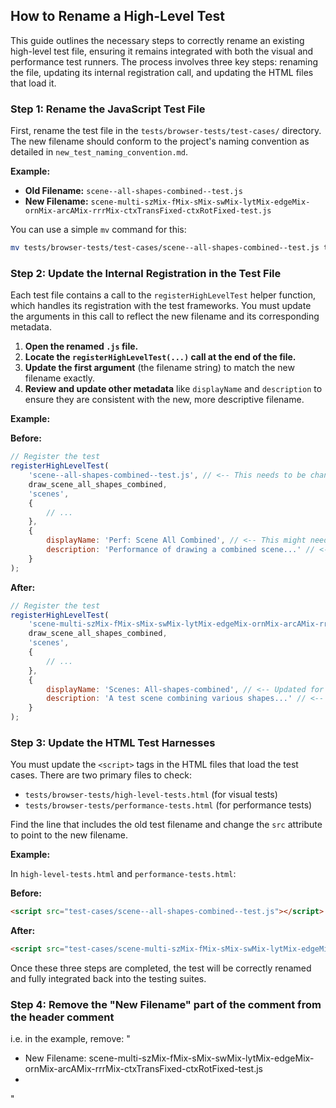 ## How to Rename a High-Level Test

This guide outlines the necessary steps to correctly rename an existing high-level test file, ensuring it remains integrated with both the visual and performance test runners. The process involves three key steps: renaming the file, updating its internal registration call, and updating the HTML files that load it.

### Step 1: Rename the JavaScript Test File

First, rename the test file in the `tests/browser-tests/test-cases/` directory. The new filename should conform to the project's naming convention as detailed in `new_test_naming_convention.md`.

**Example:**

*   **Old Filename:** `scene--all-shapes-combined--test.js`
*   **New Filename:** `scene-multi-szMix-fMix-sMix-swMix-lytMix-edgeMix-ornMix-arcAMix-rrrMix-ctxTransFixed-ctxRotFixed-test.js`

You can use a simple `mv` command for this:
```bash
mv tests/browser-tests/test-cases/scene--all-shapes-combined--test.js tests/browser-tests/test-cases/scene-multi-szMix-fMix-sMix-swMix-lytMix-edgeMix-ornMix-arcAMix-rrrMix-ctxTransFixed-ctxRotFixed-test.js
```

### Step 2: Update the Internal Registration in the Test File

Each test file contains a call to the `registerHighLevelTest` helper function, which handles its registration with the test frameworks. You must update the arguments in this call to reflect the new filename and its corresponding metadata.

1.  **Open the renamed `.js` file.**
2.  **Locate the `registerHighLevelTest(...)` call at the end of the file.**
3.  **Update the first argument** (the filename string) to match the new filename exactly.
4.  **Review and update other metadata** like `displayName` and `description` to ensure they are consistent with the new, more descriptive filename.

**Example:**

**Before:**
```javascript
// Register the test
registerHighLevelTest(
    'scene--all-shapes-combined--test.js', // <-- This needs to be changed
    draw_scene_all_shapes_combined,
    'scenes',
    {
        // ...
    },
    {
        displayName: 'Perf: Scene All Combined', // <-- This might need an update
        description: 'Performance of drawing a combined scene...' // <-- This has to be set according to the description in the header comment
    }
);
```

**After:**
```javascript
// Register the test
registerHighLevelTest(
    'scene-multi-szMix-fMix-sMix-swMix-lytMix-edgeMix-ornMix-arcAMix-rrrMix-ctxTransFixed-ctxRotFixed-test.js', // <-- Updated filename
    draw_scene_all_shapes_combined,
    'scenes',
    {
        // ...
    },
    {
        displayName: 'Scenes: All-shapes-combined', // <-- Updated for consistency
        description: 'A test scene combining various shapes...' // <-- Updated to be more descriptive
    }
);
```

### Step 3: Update the HTML Test Harnesses

You must update the `<script>` tags in the HTML files that load the test cases. There are two primary files to check:

*   `tests/browser-tests/high-level-tests.html` (for visual tests)
*   `tests/browser-tests/performance-tests.html` (for performance tests)

Find the line that includes the old test filename and change the `src` attribute to point to the new filename.

**Example:**

In `high-level-tests.html` and `performance-tests.html`:

**Before:**
```html
<script src="test-cases/scene--all-shapes-combined--test.js"></script>
```

**After:**
```html
<script src="test-cases/scene-multi-szMix-fMix-sMix-swMix-lytMix-edgeMix-ornMix-arcAMix-rrrMix-ctxTransFixed-ctxRotFixed-test.js"></script>
```

Once these three steps are completed, the test will be correctly renamed and fully integrated back into the testing suites.

### Step 4: Remove the "New Filename" part of the comment from the header comment

i.e. in the example, remove:
"
 * New Filename: scene-multi-szMix-fMix-sMix-swMix-lytMix-edgeMix-ornMix-arcAMix-rrrMix-ctxTransFixed-ctxRotFixed-test.js
 *
"